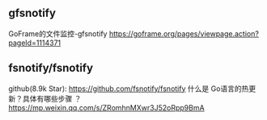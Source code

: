 ## gfsnotify
GoFrame的文件监控-gfsnotify
    https://goframe.org/pages/viewpage.action?pageId=1114371

## fsnotify/fsnotify
github(8.9k Star): 
    https://github.com/fsnotify/fsnotify
什么是 Go语言的热更新？具体有哪些步骤 ？
    https://mp.weixin.qq.com/s/ZRomhnMXwr3J52oRpp9BmA


